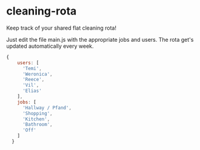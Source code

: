 # cleaning-rota
Keep track of your shared flat cleaning rota!

Just edit the file main.js with the appropriate jobs and users.
The rota get's updated automatically every week.

```javascript
{
    users: [
      'Temi',
      'Weronica',
      'Reece',
      'Vil',
      'Elias'
    ],
    jobs: [
      'Hallway / Pfand',
      'Shopping',
      'Kitchen',
      'Bathroom',
      'Off'
    ]
  }
```
